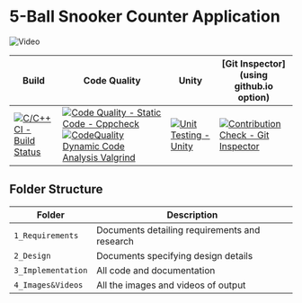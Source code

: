 # 5-Ball Snooker Counter Application
![Video](https://i.makeagif.com/media/1-26-2018/uHXNKT.gif)



Build | Code Quality | Unity | [Git Inspector](using github.io option) 
------|----------|-------|--------------
[![C/C++ CI - Build Status](https://github.com/256182/MINI_PROJECT_LTTS/actions/workflows/cbuild.yml/badge.svg)](https://github.com/256182/MINI_PROJECT_LTTS/actions/workflows/cbuild.yml) | [![Code Quality - Static Code - Cppcheck](https://github.com/256182/MINI_PROJECT_LTTS/actions/workflows/cppcheck.yml/badge.svg)](https://github.com/256182/MINI_PROJECT_LTTS/actions/workflows/cppcheck.yml) [![CodeQuality Dynamic Code Analysis Valgrind](https://github.com/256182/MINI_PROJECT_LTTS/actions/workflows/dynamicanalysis.yml/badge.svg)](https://github.com/256182/MINI_PROJECT_LTTS/actions/workflows/dynamicanalysis.yml)| [![Unit Testing - Unity](https://github.com/256182/MINI_PROJECT_LTTS/actions/workflows/unity.yml/badge.svg)](https://github.com/256182/MINI_PROJECT_LTTS/actions/workflows/unity.yml)| [![Contribution Check - Git Inspector](https://github.com/256182/MINI_PROJECT_LTTS/actions/workflows/gitinspector.yml/badge.svg)](https://github.com/256182/MINI_PROJECT_LTTS/actions/workflows/gitinspector.yml)

## Folder Structure
Folder             | Description
-------------------| -----------------------------------------
`1_Requirements`   | Documents detailing requirements and research
`2_Design`         | Documents specifying design details
`3_Implementation` | All code and documentation
`4_Images&Videos`  | All the images and videos of output

